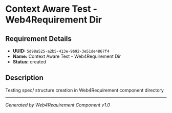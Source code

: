 # Context Aware Test - Web4Requirement Dir

## Requirement Details

- **UUID:** `5d98a525-a2b5-413e-9b92-3e51de4867f4`
- **Name:** Context Aware Test - Web4Requirement Dir
- **Status:** created

## Description

Testing spec/ structure creation in Web4Requirement component directory

---

*Generated by Web4Requirement Component v1.0*